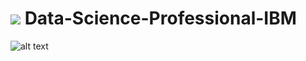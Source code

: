# <img src="https://img.icons8.com/external-flaticons-flat-flat-icons/64/undefined/external-artificial-intelligence-big-data-flaticons-flat-flat-icons.png"/> Data-Science-Professional-IBM

![alt text](https://raw.githubusercontent.com/Thomas-George-T/IBM-Data-Science-Professional-Certification/master/ibm.svg)

